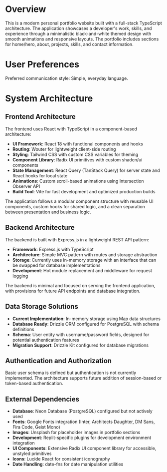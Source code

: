 # Overview

This is a modern personal portfolio website built with a full-stack TypeScript architecture. The application showcases a developer's work, skills, and experience through a minimalistic black-and-white themed design with smooth animations and responsive layouts. The portfolio includes sections for home/hero, about, projects, skills, and contact information.

# User Preferences

Preferred communication style: Simple, everyday language.

# System Architecture

## Frontend Architecture

The frontend uses React with TypeScript in a component-based architecture:

- **UI Framework**: React 18 with functional components and hooks
- **Routing**: Wouter for lightweight client-side routing
- **Styling**: Tailwind CSS with custom CSS variables for theming
- **Component Library**: Radix UI primitives with custom shadcn/ui components
- **State Management**: React Query (TanStack Query) for server state and React hooks for local state
- **Animations**: Custom scroll-based animations using Intersection Observer API
- **Build Tool**: Vite for fast development and optimized production builds

The application follows a modular component structure with reusable UI components, custom hooks for shared logic, and a clean separation between presentation and business logic.

## Backend Architecture

The backend is built with Express.js in a lightweight REST API pattern:

- **Framework**: Express.js with TypeScript
- **Architecture**: Simple MVC pattern with routes and storage abstraction
- **Storage**: Currently uses in-memory storage with an interface that can be swapped for database implementations
- **Development**: Hot module replacement and middleware for request logging

The backend is minimal and focused on serving the frontend application, with provisions for future API endpoints and database integration.

## Data Storage Solutions

- **Current Implementation**: In-memory storage using Map data structures
- **Database Ready**: Drizzle ORM configured for PostgreSQL with schema definitions
- **Schema**: User entity with username/password fields, designed for potential authentication features
- **Migration Support**: Drizzle Kit configured for database migrations

## Authentication and Authorization

Basic user schema is defined but authentication is not currently implemented. The architecture supports future addition of session-based or token-based authentication.

## External Dependencies

- **Database**: Neon Database (PostgreSQL) configured but not actively used
- **Fonts**: Google Fonts integration (Inter, Architects Daughter, DM Sans, Fira Code, Geist Mono)
- **Images**: Unsplash for placeholder images in portfolio sections
- **Development**: Replit-specific plugins for development environment integration
- **UI Components**: Extensive Radix UI component library for accessible, unstyled primitives
- **Icons**: Lucide React for consistent iconography
- **Date Handling**: date-fns for date manipulation utilities